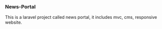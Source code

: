 
<h3>News-Portal</h3>
<p>This is a laravel project called news portal, it includes mvc, cms, responsive website.</p>